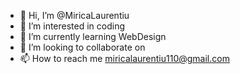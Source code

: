 - 👋 Hi, I’m @MiricaLaurentiu
- 👀 I’m interested in coding
- 🌱 I’m currently learning WebDesign
- 💞️ I’m looking to collaborate on 
- 📫 How to reach me miricalaurentiu110@gmail.com

<!---
ratonpvp/ratonpvp is a ✨ special ✨ repository because its `README.md` (this file) appears on your GitHub profile.
You can click the Preview link to take a look at your changes.
--->
